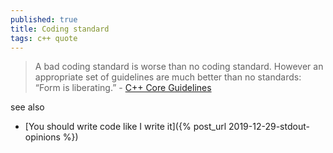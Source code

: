 ```yaml
---
published: true
title: Coding standard
tags: c++ quote
---
```

> A bad coding standard is worse than no coding standard. However an appropriate set of guidelines are much better than no standards: “Form is liberating.” - [C++ Core Guidelines](https://isocpp.github.io/CppCoreGuidelines/CppCoreGuidelines#S-references)

see also
- [You should write code like I write it]({% post_url 2019-12-29-stdout-opinions %})
